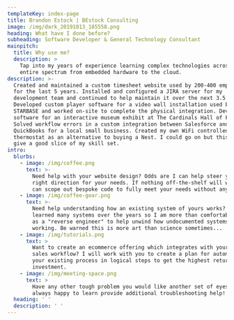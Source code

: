 ```yaml
---
templateKey: index-page
title: Brandon Estock | BEstock Consulting
image: /img/dark_20191013_185558.png
heading: What have I done before?
subheading: Software Developer & General Technology Consultant
mainpitch:
  title: Why use me?
  description: >
    Tap into my years of experience learning complex technologies across the
    entire spectrum from embedded hardware to the cloud.
description: >-
  Created and maintained a custom timesheet website used by 200-400 employees
  for the last 5 years. Installed and configured a JIRA server for my
  development team and continued to help maintain it over the next 3.5 years.
  Developed custom player software for a video wall installation used by DoD
  STARBASE and worked on-site to complete the physical integration. Developed
  software for an interactive museum exhibit at The Cardinals Hall of Fame.
  Solved workflow errors in a custom integration between Salesforce and
  QuickBooks for a local small business. Created my own WiFi controlled
  thermostat as an alternative to buying a Nest. I could go on but this should
  give a good slice of my skill set.
intro:
  blurbs:
    - image: /img/coffee.png
      text: >-
        Need help with your website design? Odds are I can help steer you in the
        right direction for your needs. If nothing off-the-shelf will work, we
        can scope out bespoke code to fully meet your needs without any issues.
    - image: /img/coffee-gear.png
      text: >-
        Need help understanding how an existing system of yours works? I have
        learned many systems over the years so I am more than comfortable acting
        as a "reverse engineer" to help unwind how undocumented systems are
        working. Be warned this is more art than science sometimes...
    - image: /img/tutorials.png
      text: >
        Want to create an ecommerce offering which integrates with your existing
        sales workflow? I will work with you to create a plan for automating
        your existing process in logical steps to get the highest return on
        investment.
    - image: /img/meeting-space.png
      text: >
        Have any other tough problem you would like another set of eyes on? I am
        always happy to learn provide additional troubleshooting help!
  heading: ' '
  description: ' '
---
```


